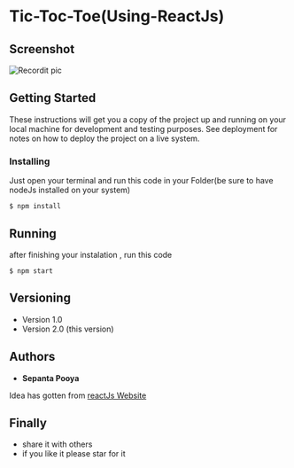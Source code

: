 # Tic-Toc-Toe(Using-ReactJs)


## Screenshot
![Recordit pic](http://s5.picofile.com/file/8362714284/Screenshot_32_.png)

## Getting Started

These instructions will get you a copy of the project up and running on your local machine for development and testing purposes. See deployment for notes on how to deploy the project on a live system.


### Installing

Just open your terminal and run this code in your Folder(be sure to have nodeJs installed on your system)
```
$ npm install
```
## Running 

after finishing your instalation , run this code

```
$ npm start
```




## Versioning

* Version 1.0 
* Version 2.0 (this version)


## Authors

* **Sepanta Pooya** 

Idea has gotten from [reactJs Website](https://reactjs.org/tutorial/tutorial.html#completing-the-game)



## Finally

* share it with others
* if you like it please star for it

